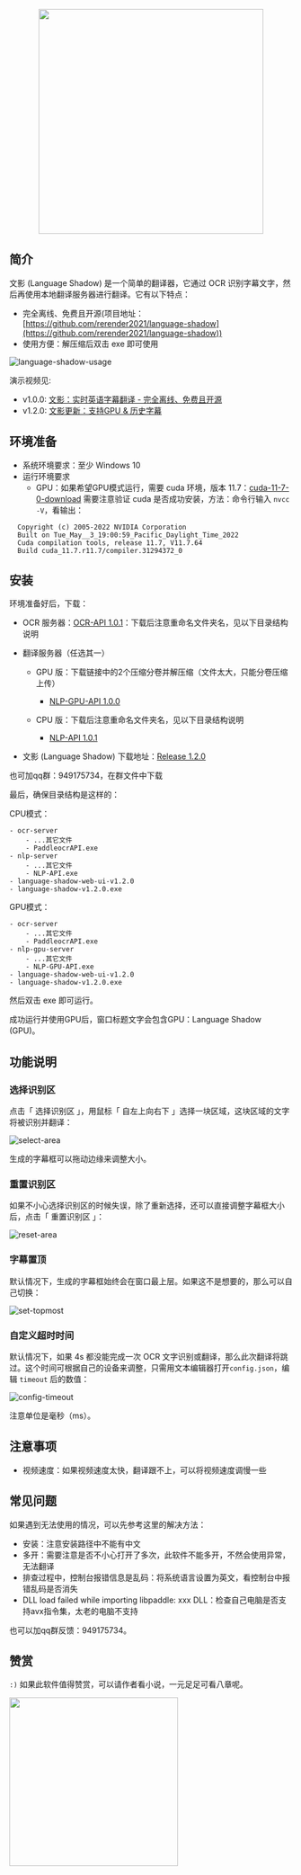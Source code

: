 <p align="center">
    <img width="400" src="./assets/logo-language-shadow.png">
</p>

## 简介

文影 (Language Shadow) 是一个简单的翻译器，它通过 OCR 识别字幕文字，然后再使用本地翻译服务器进行翻译。它有以下特点：

- 完全离线、免费且开源(项目地址：[https://github.com/rerender2021/language-shadow](https://github.com/rerender2021/language-shadow))
- 使用方便：解压缩后双击 exe 即可使用

![language-shadow-usage](./assets/language-shadow-usage.png)

演示视频见:

-   v1.0.0: [文影：实时英语字幕翻译 - 完全离线、免费且开源](https://www.bilibili.com/video/BV1Cs4y1j7Qb/)
-   v1.2.0: [文影更新：支持GPU & 历史字幕](https://www.bilibili.com/video/BV1kC4y1X78Q/)

## 环境准备

- 系统环境要求：至少 Windows 10
- 运行环境要求
    - GPU：如果希望GPU模式运行，需要 cuda 环境，版本 11.7：[cuda-11-7-0-download](https://developer.nvidia.com/cuda-11-7-0-download-archive?target_os=Windows&target_arch=x86_64)
需要注意验证 cuda 是否成功安装，方法：命令行输入 `nvcc -V`，看输出：
```
  Copyright (c) 2005-2022 NVIDIA Corporation
  Built on Tue_May__3_19:00:59_Pacific_Daylight_Time_2022
  Cuda compilation tools, release 11.7, V11.7.64
  Build cuda_11.7.r11.7/compiler.31294372_0
```

## 安装

环境准备好后，下载：

- OCR 服务器：[OCR-API 1.0.1](https://github.com/rerender2021/PaddleocrAPI/releases/download/1.0.1/PaddleocrAPI.zip)：下载后注意重命名文件夹名，见以下目录结构说明

- 翻译服务器（任选其一）
  - GPU 版：下载链接中的2个压缩分卷并解压缩（文件太大，只能分卷压缩上传）
    - [NLP-GPU-API 1.0.0](https://github.com/rerender2021/NLP-GPU-API/releases/tag/1.0.0) 
  
  - CPU 版：下载后注意重命名文件夹名，见以下目录结构说明
    - [NLP-API 1.0.1](https://github.com/rerender2021/NLP-API/releases/download/1.0.1/NLP-API-v1.0.1.zip)

- 文影 (Language Shadow) 下载地址：[Release 1.2.0](https://github.com/rerender2021/language-shadow/releases/tag/1.2.0)

也可加qq群：949175734，在群文件中下载

最后，确保目录结构是这样的：

CPU模式：
```
- ocr-server
    - ...其它文件
    - PaddleocrAPI.exe
- nlp-server
    - ...其它文件
    - NLP-API.exe
- language-shadow-web-ui-v1.2.0
- language-shadow-v1.2.0.exe
```

GPU模式：
```
- ocr-server
    - ...其它文件
    - PaddleocrAPI.exe
- nlp-gpu-server
    - ...其它文件
    - NLP-GPU-API.exe
- language-shadow-web-ui-v1.2.0
- language-shadow-v1.2.0.exe
```

然后双击 exe 即可运行。

成功运行并使用GPU后，窗口标题文字会包含GPU：Language Shadow (GPU)。

## 功能说明

### 选择识别区

点击「 选择识别区 」，用鼠标「 自左上向右下 」选择一块区域，这块区域的文字将被识别并翻译：

![select-area](./assets/select-area.gif)

生成的字幕框可以拖动边缘来调整大小。

### 重置识别区

如果不小心选择识别区的时候失误，除了重新选择，还可以直接调整字幕框大小后，点击「 重置识别区 」：

![reset-area](./assets/reset-area.gif)

### 字幕置顶

默认情况下，生成的字幕框始终会在窗口最上层。如果这不是想要的，那么可以自己切换：

![set-topmost](./assets/set-topmost.gif)

### 自定义超时时间

默认情况下，如果 4s 都没能完成一次 OCR 文字识别或翻译，那么此次翻译将跳过。这个时间可根据自己的设备来调整，只需用文本编辑器打开`config.json`，编辑 `timeout` 后的数值：

![config-timeout](./assets/config-timeout.png)

注意单位是毫秒（ms）。

## 注意事项

- 视频速度：如果视频速度太快，翻译跟不上，可以将视频速度调慢一些

## 常见问题

如果遇到无法使用的情况，可以先参考这里的解决方法：

-  安装：注意安装路径中不能有中文
-  多开：需要注意是否不小心打开了多次，此软件不能多开，不然会使用异常，无法翻译
- 排查过程中，控制台报错信息是乱码：将系统语言设置为英文，看控制台中报错乱码是否消失
-  DLL load failed while importing libpaddle: xxx DLL：检查自己电脑是否支持avx指令集，太老的电脑不支持

也可以加qq群反馈：949175734。


## 赞赏

`:)` 如果此软件值得赞赏，可以请作者看小说，一元足足可看八章呢。

<p align="left">
    <img width="300" src="../../assets/donate.jpg">
</p>
